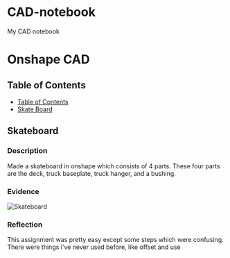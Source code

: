 # CAD-notebook
My CAD notebook
# Onshape CAD
## Table of Contents
* [Table of Contents](#TableOfContents)
* [Skate Board](Skateboard)


## Skateboard

### Description
Made a skateboard in onshape which consists of 4 parts. These four parts are the deck, truck baseplate, truck hanger, and a bushing.  

### Evidence
![Skateboard](https://user-images.githubusercontent.com/71407017/138886596-7a41ca4a-1dae-4838-a205-aefc458de3c8.png)


### Reflection
This assignment was pretty easy except some steps which were confusing. There were things i've never used before, like offset and use
